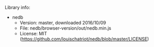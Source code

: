 Library info:
* nedb
  * Version: master, downloaded 2016/10/09
  * File: nedb/browser-version/out/nedb.min.js
  * License: MIT (https://github.com/louischatriot/nedb/blob/master/LICENSE)
